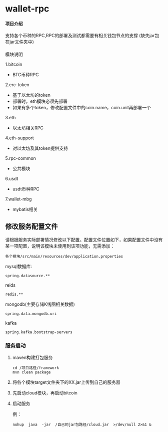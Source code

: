 # wallet-rpc

#### 项目介绍
支持各个币种的RPC,RPC的部署及测试都需要有相关钱包节点的支撑
(缺失jar包在jar文件夹中)


####
模块说明


1.bitcoin

* BTC币种RPC


2.erc-token

* 基于以太坊的token
* 部署时，eth模块必须先部署
* 如果有多个token，修改配置文件中的coin.name，coin.unit再部署一个

3.eth

* 以太坊相关RPC

4.eth-support

* 对以太坊及其token提供支持

5.rpc-common

* 公共模块

6.usdt

* usdt币种RPC

7.wallet-mbg

* mybatis相关

## 修改服务配置文件
请根据服务实际部署情况修改以下配置。配置文件位置如下，如果配置文件中没有某一项配置，说明该模块未使用到该项功能，无需添加：

```
各个模块/src/main/resources/dev/application.properties
```

mysql数据库:

```
spring.datasource.**
```

reids

```
redis.**
```

mongodb(主要存储K线图相关数据)

```
spring.data.mongodb.uri
```

kafka

```
spring.kafka.bootstrap-servers
```

### 服务启动
 1. maven构建打包服务

    ```
    cd /项目路径/framework
    mvn clean package
    ```

 2. 将各个模块target文件夹下的XX.jar上传到自己的服务器

 3. 先启动cloud模块，再启动bitcoin

 4. 启动服务

    例：

    ```
    nohup  java  -jar  /自己的jar包路径/cloud.jar  >/dev/null 2>&1 &
    ```